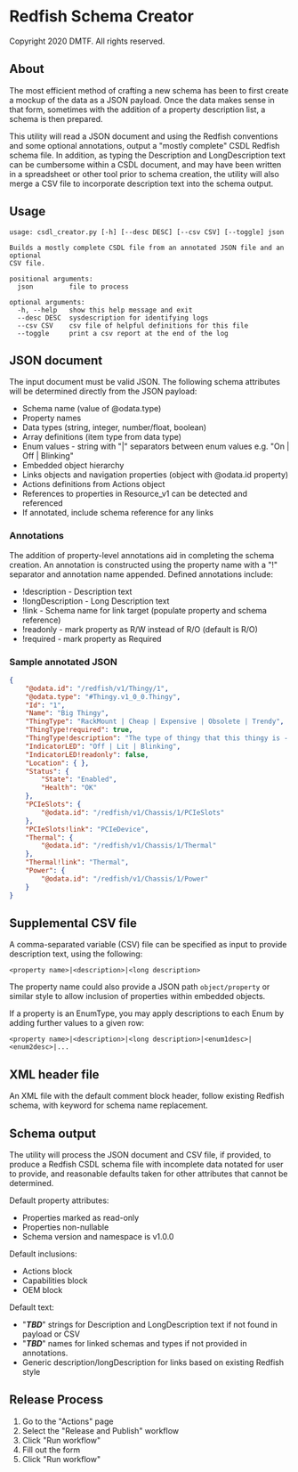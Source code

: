 # Redfish Schema Creator

Copyright 2020 DMTF. All rights reserved.

## About

The most efficient method of crafting a new schema has been to first create a mockup of the data as a JSON payload.  Once the data makes sense in that form, sometimes with the addition of a property description list, a schema is then prepared.

This utility will read a JSON document and using the Redfish conventions and some optional annotations, output a "mostly complete" CSDL Redfish schema file.  In addition, as typing the Description and LongDescription text can be cumbersome within a CSDL document, and may have been written in a spreadsheet or other tool prior to schema creation, the utility will also merge a CSV file to incorporate description text into the schema output.


## Usage

```
usage: csdl_creator.py [-h] [--desc DESC] [--csv CSV] [--toggle] json

Builds a mostly complete CSDL file from an annotated JSON file and an optional
CSV file.

positional arguments:
  json         file to process

optional arguments:
  -h, --help   show this help message and exit
  --desc DESC  sysdescription for identifying logs
  --csv CSV    csv file of helpful definitions for this file
  --toggle     print a csv report at the end of the log
```

## JSON document

The input document must be valid JSON.  The following schema attributes will be determined directly from the JSON payload:
* Schema name (value of @odata.type)
* Property names
* Data types (string, integer, number/float, boolean)
* Array definitions (item type from data type)
* Enum values - string with "|" separators between enum values e.g. "On | Off | Blinking"
* Embedded object hierarchy 
* Links objects and navigation properties (object with @odata.id property)
* Actions definitions from Actions object
* References to properties in Resource_v1 can be detected and referenced
* If annotated, include schema reference for any links


### Annotations

The addition of property-level annotations aid in completing the schema creation. An annotation is constructed using the property name with a "!" separator and annotation name appended.  Defined annotations include:
* <property>!description - Description text
* <property>!longDescription - Long Description text
* <property>!link - Schema name for link target (populate property and schema reference)
* <property>!readonly - mark property as R/W instead of R/O (default is R/O)
* <property>!required - mark property as Required


### Sample annotated JSON

```json
{
    "@odata.id": "/redfish/v1/Thingy/1",
    "@odata.type": "#Thingy.v1_0_0.Thingy",
    "Id": "1",
    "Name": "Big Thingy",
    "ThingType": "RackMount | Cheap | Expensive | Obsolete | Trendy",
	"ThingType!required": true,
	"ThingType!description": "The type of thingy that this thingy is - really...",
    "IndicatorLED": "Off | Lit | Blinking",
	"IndicatorLED!readonly": false,
    "Location": { },
    "Status": {
        "State": "Enabled",
        "Health": "OK"
    },
    "PCIeSlots": {
        "@odata.id": "/redfish/v1/Chassis/1/PCIeSlots"
    },
	"PCIeSlots!link": "PCIeDevice",
    "Thermal": {
        "@odata.id": "/redfish/v1/Chassis/1/Thermal"
    },
	"Thermal!link": "Thermal",
    "Power": {
        "@odata.id": "/redfish/v1/Chassis/1/Power"
    }
}
```

## Supplemental CSV file

A comma-separated variable (CSV) file can be specified as input to provide description text, using the following:

`<property name>|<description>|<long description>`

The property name could also provide a JSON path `object/property` or similar style to allow inclusion of properties within embedded objects.

If a property is an EnumType, you may apply descriptions to each Enum by adding further values to a given row:

`<property name>|<description>|<long description>|<enum1desc>|<enum2desc>|...`

## XML header file

An XML file with the default comment block header, follow existing Redfish schema, with keyword for schema name replacement.


## Schema output

The utility will process the JSON document and CSV file, if provided, to produce a Redfish CSDL schema file with incomplete data notated for user to provide, and reasonable defaults taken for other attributes that cannot be determined.

Default property attributes:
* Properties marked as read-only
* Properties non-nullable
* Schema version and namespace is v1.0.0

Default inclusions:
* Actions block
* Capabilities block
* OEM block

Default text:
* "***TBD***" strings for Description and LongDescription text if not found in payload or CSV
* "***TBD***" names for linked schemas and types if not provided in annotations.
* Generic description/longDescription for links based on existing Redfish style

## Release Process

1. Go to the "Actions" page
2. Select the "Release and Publish" workflow
3. Click "Run workflow"
4. Fill out the form
5. Click "Run workflow"
